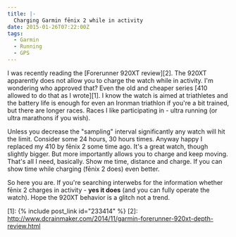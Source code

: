 ```yaml
---
title: |-
  Charging Garmin fēnix 2 while in activity
date: 2015-01-26T07:22:00Z
tags:
  - Garmin
  - Running
  - GPS
---
```

I was recently reading the [Forerunner 920XT review][2]. The 920XT apparently does not allow you to charge the watch while in activity. I'm wondering who approved that? Even the old and cheaper series [410 allowed to do that as I wrote][1]. I know the watch is aimed at triathletes and the battery life is enough for even an Ironman triathlon if you're a bit trained, but there are longer races. Races I like participating in - ultra running (or ultra marathons if you wish). 

<!-- excerpt -->

Unless you decrease the "sampling" interval significantly any watch will hit the limit. Consider some 24 hours, 30 hours times. Anyway happy I replaced my 410 by fēnix 2 some time ago. It's a great watch, though slightly bigger. But more importantly allows you to charge and keep moving. That's all I need, basically. Show me time, distance and charge. If you can show time while charging (fēnix 2 does) even better.

So here you are. If you're searching interwebs for the information whether fēnix 2 charges in activity - **yes it does** (and you can fully operate the watch). Hope the 920XT behavior is a glitch not a trend.    

[1]: {% include post_link id="233414" %}
[2]: http://www.dcrainmaker.com/2014/11/garmin-forerunner-920xt-depth-review.html